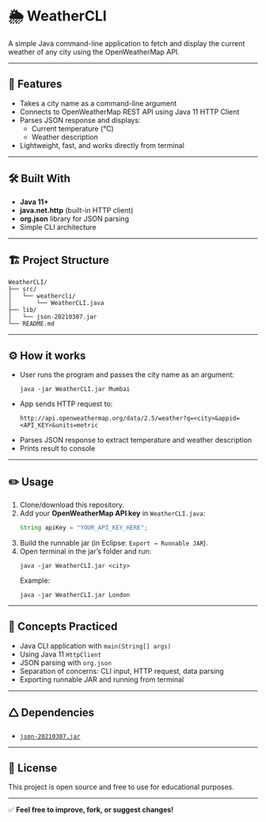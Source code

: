 # 🌦️ WeatherCLI

A simple Java command-line application to fetch and display the current weather of any city using the OpenWeatherMap API.

---

## 🚀 Features
- Takes a city name as a command-line argument
- Connects to OpenWeatherMap REST API using Java 11 HTTP Client
- Parses JSON response and displays:
  - Current temperature (°C)
  - Weather description
- Lightweight, fast, and works directly from terminal

---

## 🛠 Built With
- **Java 11+**
- **java.net.http** (built-in HTTP client)
- **org.json** library for JSON parsing
- Simple CLI architecture

---

## 🏗 Project Structure
```
WeatherCLI/
├── src/
│   └── weathercli/
│       └── WeatherCLI.java
├── lib/
│   └── json-20210307.jar
└── README.md
```

---

## ⚙️ How it works
- User runs the program and passes the city name as an argument:
  ```
  java -jar WeatherCLI.jar Mumbai
  ```
- App sends HTTP request to:
  ```
  http://api.openweathermap.org/data/2.5/weather?q=<city>&appid=<API_KEY>&units=metric
  ```
- Parses JSON response to extract temperature and weather description
- Prints result to console

---

## ✏️ Usage
1. Clone/download this repository.
2. Add your **OpenWeatherMap API key** in `WeatherCLI.java`:
   ```java
   String apiKey = "YOUR_API_KEY_HERE";
   ```
3. Build the runnable jar (in Eclipse: `Export → Runnable JAR`).
4. Open terminal in the jar’s folder and run:
   ```
   java -jar WeatherCLI.jar <city>
   ```
   Example:
   ```
   java -jar WeatherCLI.jar London
   ```

---

## 🧠 Concepts Practiced
- Java CLI application with `main(String[] args)`
- Using Java 11 `HttpClient`
- JSON parsing with `org.json`
- Separation of concerns: CLI input, HTTP request, data parsing
- Exporting runnable JAR and running from terminal

---

## 🛆 Dependencies
- [`json-20210307.jar`](https://repo1.maven.org/maven2/org/json/json/20210307/json-20210307.jar)

---

## 📔 License
This project is open source and free to use for educational purposes.

---

✅ **Feel free to improve, fork, or suggest changes!**

